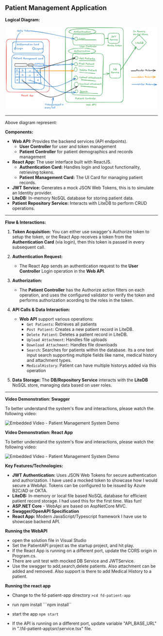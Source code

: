 ## Patient Management Application

**Logical Diagram:**


![Logical Diagram](./Logical-Diagram.png) 

---
Above diagram represent:

**Components:**

*   **Web API:** Provides the backend services (API endpoints).
    - **User Controller** for user and token management
    - **Patient Controller** for patient demographics and records management
*   **React App:** The user interface built with ReactJS.
    -  **Authentication Card:** Handles login and logout functionality, retrieving tokens.
    - **Patient Management Card:**  The UI Card for managing patient records.
*   **JWT Service:**  Generates a mock JSON Web Tokens, this is to simulate an Identity provider.
*   **LiteDB:** In-memory NoSQL database for storing patient data.
*   **Patient Repository Service:** Interacts with LiteDB to perform CRUD operations.


---

**Flow & Interactions:**

1.  **Token Acquisition:** You can either use swagger's Authorize token to setup the token, or the React App receives a token from the **Authentication Card** (via login), then this token is passed in every subsequent call.

2.  **Authentication Request:**
    *   The React App sends an authentication request to the **User Controller** Login operation in the **Web API**.

3.  **Authorization:** 
    * The **Patient Controller** has the Authorize action filters on each operation, and uses the configured validator to verify the token and performs authorization acording to the roles in the token.

4.  **API Calls & Data Interaction:**
    *   **Web API** support various operations:
        *   `Get Patients`: Retrieves all patients 
        *    `Post Patient`: Creates a new patient record in LiteDB.
        *   `Delete Patient`: Deletes a patient record in LiteDB.
        *   `Upload Attachment`:  Handles file uploads
        *   `Download Attachment`: Handles file downloads 
        *   `Search`: Searches for patients within the database. Its a one text input search supporting multiple fields like name, medical history and attachment types.
        *   `MedicalHistory`: Patient can have multiple historys added via this operation

5. **Data Storage:** The **DB/Repository Service** interacts with the **LiteDB** NoSQL store, managing data based on user roles.

---

**Video Demonstration: Swagger**

To better understand the system's flow and interactions, please watch the following video:

![Embedded Video - Patient Management System Demo](./swagger-demo.gif) 

**Video Demonstration: React App**

To better understand the system's flow and interactions, please watch the following video:

![Embedded Video - Patient Management System Demo](./react-app-demo.gif) 


**Key Features/Technologies:**

*   **JWT Authentication:**  Uses JSON Web Tokens for secure authentication and authorization. I have used a mocked token to showcase how I would secure a WebApi. Tokens can be configured to be issued by Azure B2C/AD or OKTA.
*   **LiteDB:** In-memory or local file based NoSQL database for efficient patient record storage. I had used this for the first time. Was fun!
*   **ASP.NET Core** - WebApi are based on AspNetCore MVC. 
*   **Swagger/OpenAPI Specification** 
*   **React App:** Modern JavaScript/Typescript framework I have use to showcase backend API.


**Running the WebAPI**
- open the solution file in Visual Studio
- Set the PatientAPI project as the startup project, and hit play.
- If the React App is running on a different port, update the CORS origin in Program.cs.
- There are unit test with mocked DB Service and JWTService.
- Use the swagger to add,search,delete patients. Also attachment can be added and removed. Also support is there to add Medical History to a patient.

**Running the react app**
- Change to the fd-patient-app directory
``>cd fd-patient-app``

- run npm install
```npm install``

- start the app
``npm start``

- If the API is running on a different port, update variable "API_BASE_URL" in ".\fd-patient-app\src\service.tsx" file.



